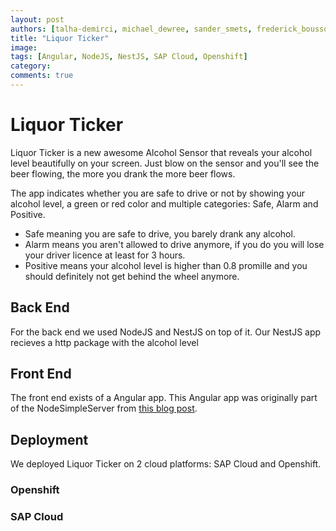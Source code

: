 ```yaml
---
layout: post
authors: [talha-demirci, michael_dewree, sander_smets, frederick_bousson, axel_bergmans]
title: "Liquor Ticker"
image: 
tags: [Angular, NodeJS, NestJS, SAP Cloud, Openshift]
category: 
comments: true
---
```


# Liquor Ticker

Liquor Ticker is a new awesome Alcohol Sensor that reveals your alcohol level beautifully on your screen.
Just blow on the sensor and you'll see the beer flowing, the more you drank the more beer flows.

The app indicates whether you are safe to drive or not by showing your alcohol level, a green or red color and multiple categories: Safe, Alarm and Positive.
- Safe meaning you are safe to drive, you barely drank any alcohol.
- Alarm means you aren't allowed to drive anymore, if you do you will lose your driver licence at least for 3 hours.
- Positive means your alcohol level is higher than 0.8 promille and you should definitely not get behind the wheel anymore.

## Back End
For the back end we used NodeJS and NestJS on top of it.
Our NestJS app recieves a http package with the alcohol level 


## Front End
The front end exists of a Angular app.
This Angular app was originally part of the NodeSimpleServer from [this blog post](/iot/2017/01/21/Node-with-TypeScript.html).


## Deployment
We deployed Liquor Ticker on 2 cloud platforms: SAP Cloud and Openshift.

### Openshift


### SAP Cloud